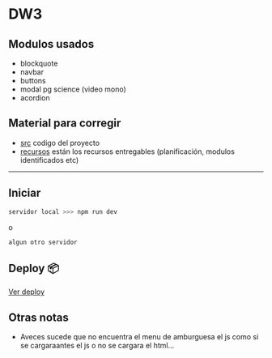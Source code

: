 # DW3
## Modulos usados
* blockquote
* navbar
* buttons
* modal pg science (video mono)
* acordion

## Material para corregir
* [src](./src/) codigo del proyecto
* [recursos](./.recourses) están los recursos entregables (planificación, modulos identificados etc)

---

## Iniciar
```bash
servidor local >>> npm run dev
```
o
```bash
algun otro servidor
```

## Deploy 📦
[Ver deploy](https://w3obligatorio1.netlify.app/)


## Otras notas
+ Aveces sucede que no encuentra el menu de amburguesa
 el js como si se cargaraantes el js o no se cargara el html...